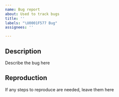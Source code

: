 ```yaml
---
name: Bug report
about: Used to track bugs
title: ''
labels: "\U0001F577 Bug"
assignees: ''

---
```


## Description
Describe the bug here

## Reproduction
If any steps to reproduce are needed, leave them here
